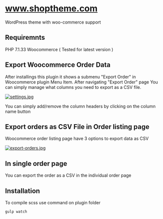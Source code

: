 # www.shoptheme.com
WordPress theme with woo-commerce support

## Requiremnts
PHP 7.1.33
Woocommerce ( Tested for latest version )

## Export Woocommerce Order Data
After installings this plugin it shows a submenu "Export Order" in Woocommerce plugin Menu Item.
After navigating "Export Order" page You can simply manage what columns you need to export as a CSV file.

[![settings.jpg](https://i.postimg.cc/JhY8Dnf8/settings.jpg)](https://postimg.cc/kVSzLnMY)

You can simply add/remove the column headers by clicking on the column name button

## Export orders as CSV File in Order listing page
Woocommerce order listing page have 3 options to export data as CSV

[![export-orders.jpg](https://i.postimg.cc/K8NkWPM5/export-orders.jpg)](https://postimg.cc/BjjnL1N8)

## In single order page
You can export the order as a CSV in the individual order page

## Installation
To compile scss use command on plugin folder

```bash
gulp watch
```

